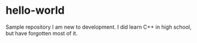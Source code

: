 # hello-world
Sample repository 
I am new to development. I did learn C++ in high school, but have forgotten most of it.
